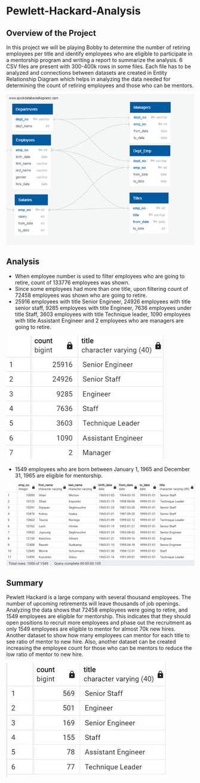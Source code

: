 # Pewlett-Hackard-Analysis
## Overview of the Project
In this project we will be playing Bobby to determine the number of retiring employees per title and identify employees who are eligible to participate in a mentorship program and writing a report to summarize the analysis. 6 CSV files are present with 300-400k rows in some files. Each file has to be analyzed and connections between datasets are created in Entity Relationship Diagram which helps in analyzing the data needed for determining the count of retiring employees and those who can be mentors.

![EmployeeDB.png ](EmployeeDB.png)

## Analysis
* When employee number is used to filter employees who are going to retire, count of 133776 employees was shown.
* Since some employees had more than one title, upon filtering count of 72458 employees was shown who are going to retire.
* 25916 employees with title Senior Engineer, 24926 employees with title senior staff, 9285 employees with title Engineer, 7636 employees under title Staff, 3603 employees with title Technique leader, 1090 employees with title Assistant Engineer and 2 employees who are managers are going to retire.

![retiring_titles](Resources/retiring_titles.png)

* 1549 employees who are born between January 1, 1965 and December 31, 1965 are eligible for mentorship.

![mentorship_eligibilty](Resources/mentorship_eligibilty.png)

## Summary
Pewlett Hackard is a large company with several thousand employees. The number of upcoming retirements will leave thousands of job openings. Analyzing the data shows that 72458 employees were going to retire, and 1549 employees are eligible for mentorship. This indicates that they should open positions to recruit more employees and phase out the recruitment as only 1549 employees are eligible to mentor for almost 70k new hires. Another dataset to show how many employees can mentor for each title to see ratio of mentor to new hire. Also, another dataset can be created increasing the employee count for those who can be mentors to reduce the low ratio of mentor to new hire.

![mentorship_eligibility_count](Resources/mentorship_eligibility_count.png)

